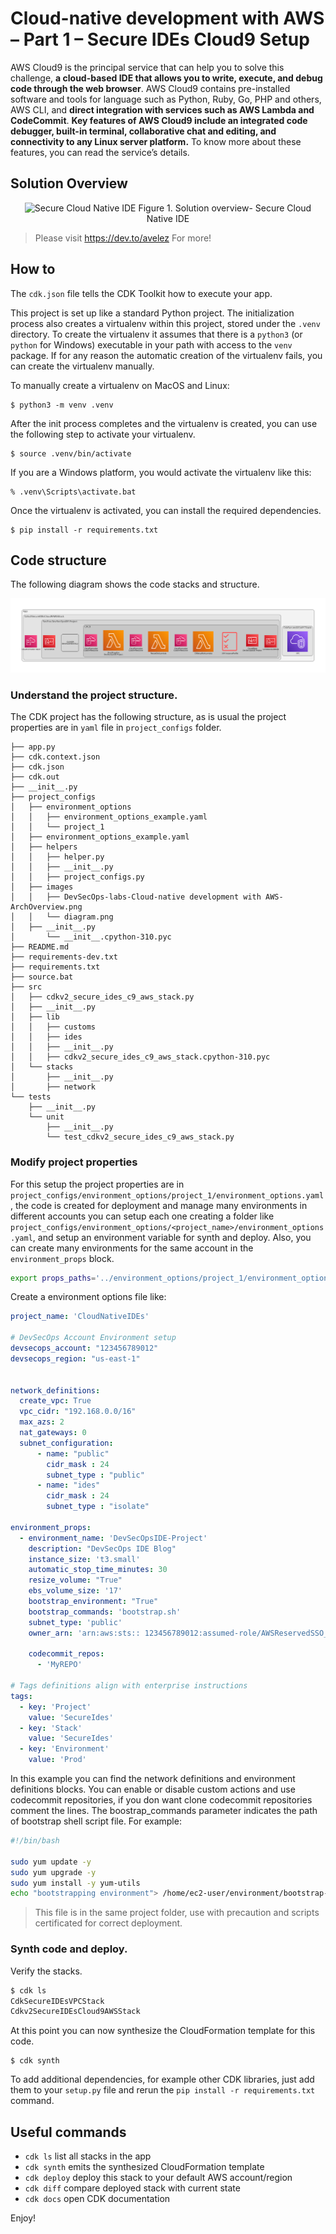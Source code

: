 
# Cloud-native development with AWS – Part 1 – Secure IDEs Cloud9 Setup

AWS Cloud9 is the principal service that can help you to solve this challenge, **a cloud-based IDE that allows you to write, execute, and debug code through the web browser**. AWS Cloud9 contains pre-installed software and tools for language such as Python, Ruby, Go, PHP and others, AWS CLI, and **direct integration with services such as AWS Lambda and CodeCommit**. **Key features of AWS Cloud9 include an integrated code debugger, built-in terminal, collaborative chat and editing, and connectivity to any Linux server platform.**  To know more about these features, you can read  the service’s details.

## Solution Overview

<center>

![Secure Cloud Native IDE](https://dev-to-uploads.s3.amazonaws.com/uploads/articles/a80tij8ubhx2jlaq3cyo.png)
Figure 1. Solution overview- Secure Cloud Native IDE

</center>

> Please visit https://dev.to/avelez For more! 

## How to

The `cdk.json` file tells the CDK Toolkit how to execute your app.

This project is set up like a standard Python project.  The initialization
process also creates a virtualenv within this project, stored under the `.venv`
directory.  To create the virtualenv it assumes that there is a `python3`
(or `python` for Windows) executable in your path with access to the `venv`
package. If for any reason the automatic creation of the virtualenv fails,
you can create the virtualenv manually.

To manually create a virtualenv on MacOS and Linux:

```
$ python3 -m venv .venv
```

After the init process completes and the virtualenv is created, you can use the following
step to activate your virtualenv.

```
$ source .venv/bin/activate
```

If you are a Windows platform, you would activate the virtualenv like this:

```
% .venv\Scripts\activate.bat
```

Once the virtualenv is activated, you can install the required dependencies.

```
$ pip install -r requirements.txt
```
## Code structure

The following diagram shows the code stacks and structure.

![Code Structure](project_configs/images/diagram.png)

### Understand the project structure.
The CDK project has the following structure, as is usual the project properties are in `yaml` file in `project_configs` folder.
  

```commandline
├── app.py
├── cdk.context.json
├── cdk.json
├── cdk.out
├── __init__.py
├── project_configs
│   ├── environment_options
│   │   ├── environment_options_example.yaml
│   │   └── project_1
│   ├── environment_options_example.yaml
│   ├── helpers
│   │   ├── helper.py
│   │   ├── __init__.py
│   │   ├── project_configs.py
│   ├── images
│   │   ├── DevSecOps-labs-Cloud-native development with AWS-ArchOverview.png
│   │   └── diagram.png
│   ├── __init__.py
│       └── __init__.cpython-310.pyc
├── README.md
├── requirements-dev.txt
├── requirements.txt
├── source.bat
├── src
│   ├── cdkv2_secure_ides_c9_aws_stack.py
│   ├── __init__.py
│   ├── lib
│   │   ├── customs
│   │   ├── ides
│   │   ├── __init__.py
│   │   ├── cdkv2_secure_ides_c9_aws_stack.cpython-310.pyc
│   └── stacks
│       ├── __init__.py
│       ├── network
└── tests
    ├── __init__.py
    └── unit
        ├── __init__.py
        └── test_cdkv2_secure_ides_c9_aws_stack.py

```



### Modify project properties 
For this setup the project properties are in `project_configs/environment_options/project_1/environment_options.yaml`, the code is created for deployment and manage many environments in different accounts you can setup each one creating a folder  like `project_configs/environment_options/<project_name>/environment_options.yaml`,  and setup an environment variable for synth and deploy. Also, you can create many environments for the same account in the `environment_props` block.

```bash
export props_paths='../environment_options/project_1/environment_options.yaml'
```

Create a environment options file like: 

```yaml
project_name: 'CloudNativeIDEs'

# DevSecOps Account Environment setup
devsecops_account: "123456789012"
devsecops_region: "us-east-1"


network_definitions:
  create_vpc: True
  vpc_cidr: "192.168.0.0/16"
  max_azs: 2
  nat_gateways: 0
  subnet_configuration:
      - name: "public"
        cidr_mask : 24
        subnet_type : "public"
      - name: "ides"
        cidr_mask : 24
        subnet_type : "isolate"

environment_props:
  - environment_name: 'DevSecOpsIDE-Project'
    description: "DevSecOps IDE Blog"
    instance_size: 't3.small'
    automatic_stop_time_minutes: 30
    resize_volume: "True"
    ebs_volume_size: '17'
    bootstrap_environment: "True"
    bootstrap_commands: 'bootstrap.sh'
    subnet_type: 'public'
    owner_arn: 'arn:aws:sts:: 123456789012:assumed-role/AWSReservedSSO_LabxlDevSecOpsRW_a4790b6a3d6c520a/DevSecOpsAdm'

    codecommit_repos:
      - 'MyREPO'

# Tags definitions align with enterprise instructions
tags:
  - key: 'Project'
    value: 'SecureIdes'
  - key: 'Stack'
    value: 'SecureIdes'
  - key: 'Environment'
    value: 'Prod'


```
In this example you can find the network definitions and environment definitions blocks. You can enable or disable custom actions and use codecommit repositories, if you don want clone codecommit repositories comment the lines.
The boostrap_commands parameter indicates the path of bootstrap shell script file. For example:

```bash
#!/bin/bash

sudo yum update -y
sudo yum upgrade -y
sudo yum install -y yum-utils
echo "bootstrapping environment"> /home/ec2-user/environment/bootstrap-file.txt

```

> This file is in the same project folder, use with precaution and scripts certificated for correct deployment.

### Synth code and deploy.

Verify the stacks. 
```bash
$ cdk ls
CdkSecureIDEsVPCStack
Cdkv2SecureIDEsCloud9AWSStack
```

At this point you can now synthesize the CloudFormation template for this code.

```
$ cdk synth
```

To add additional dependencies, for example other CDK libraries, just add
them to your `setup.py` file and rerun the `pip install -r requirements.txt`
command.

## Useful commands

 * `cdk ls`          list all stacks in the app
 * `cdk synth`       emits the synthesized CloudFormation template
 * `cdk deploy`      deploy this stack to your default AWS account/region
 * `cdk diff`        compare deployed stack with current state
 * `cdk docs`        open CDK documentation

Enjoy!

